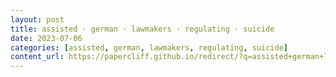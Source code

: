 ```yaml
---
layout: post
title: assisted · german · lawmakers · regulating · suicide
date: 2023-07-06
categories: [assisted, german, lawmakers, regulating, suicide]
content_url: https://papercliff.github.io/redirect/?q=assisted+german+lawmakers+regulating+suicide&tbs=cdr:1,cd_min:7/5/2023,cd_max:7/7/2023
---
```

